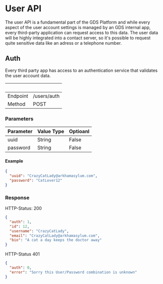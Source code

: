 # User API

The user API is a fundamental part of the GDS Platform and while every aspect of
the user account settings is managed by an GDS internal app, every third-party
application can request access to this data. The user data will be highly integrated
into a contact server, so it's possible to request quite sensitive data like an
adress or a telephone number.


## Auth

Every third party app has access to an authentication service that validates the
user account data.


| &nbsp;   | &nbsp;      |
| -------- | ----------- |
| Endpoint | /users/auth |
| Method   | POST        |


### Parameters

| Parameter  | Value Type | Optioanl |
| ---------- | ---------- | -------- |
| uuid       | String     | False    |
| password   | String     | False    |

#### Example

```json
{
  "uuid": "CrazyCatLady@arkhamasylum.com",
  "password": "CatLover12"
}
```

### Response

HTTP-Status: 200
```json
{
  "auth": 1,
  "id": 12,
  "username": "CrazyCatLady",
  "email": "CrazyCatLady@arkhamasylum.com",
  "bio": "A cat a day keeps the doctor away"
}
```

HTTP-Status 401
```json
{
  "auth": 0,
  "error": "Sorry this User/Password combination is unknown"
}
```
